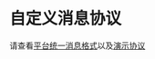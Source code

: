 # 自定义消息协议

请查看[平台统一消息格式](../basics-guide/protocol-support.md)以及[演示协议](https://github.com/jetlinks/demo-protocol)